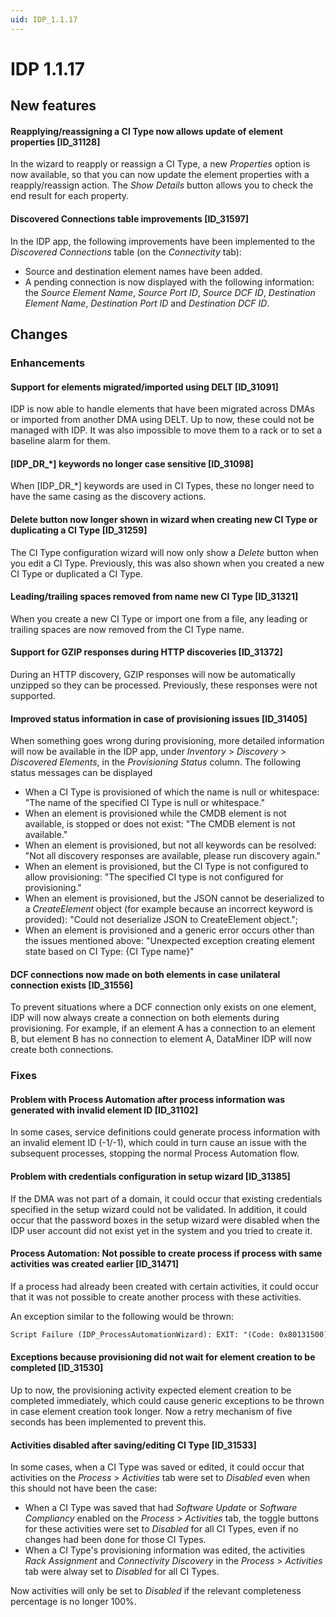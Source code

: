 ```yaml
---
uid: IDP_1.1.17
---
```


# IDP 1.1.17

## New features

#### Reapplying/reassigning a CI Type now allows update of element properties \[ID_31128\]

In the wizard to reapply or reassign a CI Type, a new *Properties* option is now available, so that you can now update the element properties with a reapply/reassign action. The *Show Details* button allows you to check the end result for each property.

#### Discovered Connections table improvements \[ID_31597\]

In the IDP app, the following improvements have been implemented to the *Discovered Connections* table (on the *Connectivity* tab):

- Source and destination element names have been added.
- A pending connection is now displayed with the following information: the *Source Element Name*, *Source Port ID*, *Source DCF ID*, *Destination Element Name*, *Destination Port ID* and *Destination DCF ID*.

## Changes

### Enhancements

#### Support for elements migrated/imported using DELT \[ID_31091\]

IDP is now able to handle elements that have been migrated across DMAs or imported from another DMA using DELT. Up to now, these could not be managed with IDP. It was also impossible to move them to a rack or to set a baseline alarm for them.

#### \[IDP_DR\_\*\] keywords no longer case sensitive \[ID_31098\]

When \[IDP_DR\_\*\] keywords are used in CI Types, these no longer need to have the same casing as the discovery actions.

#### Delete button now longer shown in wizard when creating new CI Type or duplicating a CI Type \[ID_31259\]

The CI Type configuration wizard will now only show a *Delete* button when you edit a CI Type. Previously, this was also shown when you created a new CI Type or duplicated a CI Type.

#### Leading/trailing spaces removed from name new CI Type \[ID_31321\]

When you create a new CI Type or import one from a file, any leading or trailing spaces are now removed from the CI Type name.

#### Support for GZIP responses during HTTP discoveries \[ID_31372\]

During an HTTP discovery, GZIP responses will now be automatically unzipped so they can be processed. Previously, these responses were not supported.

#### Improved status information in case of provisioning issues \[ID_31405\]

When something goes wrong during provisioning, more detailed information will now be available in the IDP app, under *Inventory* > *Discovery* > *Discovered Elements*, in the *Provisioning Status* column. The following status messages can be displayed

- When a CI Type is provisioned of which the name is null or whitespace: "The name of the specified CI Type is null or whitespace."
- When an element is provisioned while the CMDB element is not available, is stopped or does not exist: "The CMDB element is not available."
- When an element is provisioned, but not all keywords can be resolved: "Not all discovery responses are available, please run discovery again."
- When an element is provisioned, but the CI Type is not configured to allow provisioning: "The specified CI type is not configured for provisioning."
- When an element is provisioned, but the JSON cannot be deserialized to a *CreateElement* object (for example because an incorrect keyword is provided): "Could not deserialize JSON to CreateElement object.";
- When an element is provisioned and a generic error occurs other than the issues mentioned above: "Unexpected exception creating element state based on CI Type: {CI Type name}"

#### DCF connections now made on both elements in case unilateral connection exists \[ID_31556\]

To prevent situations where a DCF connection only exists on one element, IDP will now always create a connection on both elements during provisioning. For example, if an element A has a connection to an element B, but element B has no connection to element A, DataMiner IDP will now create both connections.

### Fixes

#### Problem with Process Automation after process information was generated with invalid element ID \[ID_31102\]

In some cases, service definitions could generate process information with an invalid element ID (-1/-1), which could in turn cause an issue with the subsequent processes, stopping the normal Process Automation flow.

#### Problem with credentials configuration in setup wizard \[ID_31385\]

If the DMA was not part of a domain, it could occur that existing credentials specified in the setup wizard could not be validated. In addition, it could occur that the password boxes in the setup wizard were disabled when the IDP user account did not exist yet in the system and you tried to create it.

#### Process Automation: Not possible to create process if process with same activities was created earlier \[ID_31471\]

If a process had already been created with certain activities, it could occur that it was not possible to create another process with these activities.

An exception similar to the following would be thrown:

```txt
Script Failure (IDP_ProcessAutomationWizard): EXIT: "(Code: 0x80131500) Skyline.DataMiner.Automation.ScriptAbortException: failed creating new booking: Skyline.DataMiner.Library.Exceptions.ResourceManagerException: Node Token is mandatory in service definition Recurring Configuration Back-up, but does not contain a valid configuration
```

#### Exceptions because provisioning did not wait for element creation to be completed \[ID_31530\]

Up to now, the provisioning activity expected element creation to be completed immediately, which could cause generic exceptions to be thrown in case element creation took longer. Now a retry mechanism of five seconds has been implemented to prevent this.

#### Activities disabled after saving/editing CI Type \[ID_31533\]

In some cases, when a CI Type was saved or edited, it could occur that activities on the *Process* > *Activities* tab were set to *Disabled* even when this should not have been the case:

- When a CI Type was saved that had *Software Update* or *Software Compliancy* enabled on the *Process* > *Activities* tab, the toggle buttons for these activities were set to *Disabled* for all CI Types, even if no changes had been done for those CI Types.
- When a CI Type's provisioning information was edited, the activities *Rack Assignment* and *Connectivity Discovery* in the *Process* > *Activities* tab were alway set to *Disabled* for all CI Types.

Now activities will only be set to *Disabled* if the relevant completeness percentage is no longer 100%.

